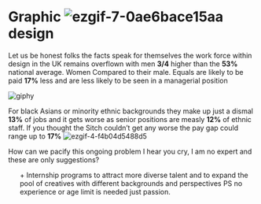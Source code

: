 


 # Graphic ![ezgif-7-0ae6bace15aa](https://user-images.githubusercontent.com/94851382/143455628-1e5f7250-d009-4530-8fe4-b791d5c02ebd.gif) design 

Let us be honest folks the facts speak for themselves the work force within design in the UK remains overflown with men **3/4** higher than the **53%** national average. Women Compared to their male. Equals are likely to be paid **17%** less and are less likely to be seen in a managerial position

![giphy](https://user-images.githubusercontent.com/94851382/143273172-72027e98-c789-4208-9843-500d14b29566.gif)

For black Asians or minority ethnic backgrounds they make up just a dismal **13%** of jobs and it gets worse as senior positions are measly **12%** of ethnic staff. If you thought the Sitch couldn’t get any worse the pay gap could range up to **17%**           ![ezgif-4-f4b04d5488d5](https://user-images.githubusercontent.com/94851382/143444811-5030342c-ef6c-4816-9086-1aea79d21e02.png)
<p> How can we pacify this ongoing problem I hear you cry, I am no expert and these are only suggestions? <p>
 <p> <p>
<ul>
+ 
 Internship programs to attract more diverse talent and to expand the pool of creatives with different backgrounds and perspectives PS no experience or age limit is needed just passion.

